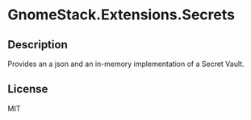 # GnomeStack.Extensions.Secrets

## Description

Provides an a json and an in-memory implementation of a Secret Vault.

## License

MIT
